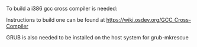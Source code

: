 To build a i386 gcc cross compiler is needed:

Instructions to build one can be found at https://wiki.osdev.org/GCC_Cross-Compiler

GRUB is also needed to be installed on the host system for grub-mkrescue
